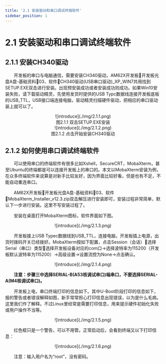 ```yaml
---
title: '2.1 安装驱动和串口调试终端软件'
sidebar_position: 1
---
```


# 2.1 安装驱动和串口调试终端软件

## 2.1.1 安装CH340驱动


&emsp;&emsp;开发板的串口与电脑通信，需要安装CH340驱动，AM62X开发板开发板光盘A盘-基础资料03、软件CH340驱动(USB串口驱动)_XP_WIN7共用找到SETUP.EXE双击进行安装。出现预安装成功或者安装成功则成功。如果Win10安装失败，请下载驱动精灵，先使用发货时提供的USB Typc数据线连接开发板底板的USB_TTL，USB接口端连接电脑，驱动精灵扫描硬件驱动，把相应的串口驱动装上就可以了。 


<center>
![introduce](./img/2.1.1.png)<br />
图2.1.1 双击SETUP.EXE安装 
</center>

<center>
![introduce](./img/2.1.2.png)<br />
图2.1.2 点击开始安装CH340驱动
</center>

## 2.1.2 如何使用串口调试终端软件

&emsp;&emsp;可以使用串口的终端软件有很多比如Xshell，SecureCRT，MobaXterm，甚至Ubuntu的终端都是可以连接开发板上的串口的。本文以MobaXterm安装为例，在众多终端软件来说算是对新手比较友好，因为界面比较好看，但是也有不足，不能自动重连串口。

&emsp;&emsp;AM62X开发板开发板光盘A盘-基础资料03、软件MobaXterm_Installer_v12.3.zip双击解压进行安装即可，安装过程非常简单，默认下一步进行安装。这里不写安装过程了。

&emsp;&emsp;安装在桌面打开MobaXterm图标，软件界面如下图。

<center>
![introduce](./img/2.1.3.png)
</center>

&emsp;&emsp;开发板接上USB Typec数据线到USB_TTL，连接电脑，开发板插上电源，出货时拨码开关已经拨好。MobaXterm按如下配置，点击Session（会话）选择Serial（串口）类型选择开发板设备对应的com口->选择波特率为115200（开发板默认波特率为115200）->高级设置->设置流控为None->点击确认。

<center>
![introduce](./img/2.1.4.png)
</center>

&emsp;&emsp;**注意：步骤三中选择SERIAL-B(A53核调试串口)端串口，不要选择SERIAL-A(M4核调试串口)。**

&emsp;&emsp;开发板上电，串口终端打印的信息如下。其中U-Boot阶段打印的信息如下，报的警告或者错误解释如图，新手常常担心打印信息出现错误，以为是什么毛病。这里我们作了解释。不过Linux里经常是需要打印信息，用来提示硬件初始化失败或用户操作不当等。


<center>
![introduce](./img/2.1.5.png)
</center>

&emsp;&emsp;红色框只是一个警告，可以不用管。正常启动后，会看到终端又以下打印信息：


<center>
![introduce](./img/2.1.6.png)
</center>

&emsp;&emsp;注意：输入用户名为“root”，没有密码。












